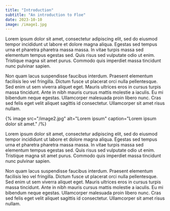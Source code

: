 ```yaml
---
title: "Introduction"
subtitle: "An introduction to Floe"
date: 2023-10-10
image: /image1.jpg
---
```


Lorem ipsum dolor sit amet, consectetur adipiscing elit, sed do eiusmod tempor incididunt ut labore et dolore magna aliqua. Egestas sed tempus urna et pharetra pharetra massa massa. In vitae turpis massa sed elementum tempus egestas sed. Quis risus sed vulputate odio ut enim. Tristique magna sit amet purus. Commodo quis imperdiet massa tincidunt nunc pulvinar sapien.

Non quam lacus suspendisse faucibus interdum. Praesent elementum facilisis leo vel fringilla. Dictum fusce ut placerat orci nulla pellentesque. Sed enim ut sem viverra aliquet eget. Mauris ultrices eros in cursus turpis massa tincidunt. Ante in nibh mauris cursus mattis molestie a iaculis. Eu mi bibendum neque egestas. Ullamcorper malesuada proin libero nunc. Cras sed felis eget velit aliquet sagittis id consectetur. Ullamcorper sit amet risus nullam.

{% image src="/image2.jpg" alt="Lorem ipsum" caption="Lorem ipsum dolor sit amet." /%}

Lorem ipsum dolor sit amet, consectetur adipiscing elit, sed do eiusmod tempor incididunt ut labore et dolore magna aliqua. Egestas sed tempus urna et pharetra pharetra massa massa. In vitae turpis massa sed elementum tempus egestas sed. Quis risus sed vulputate odio ut enim. Tristique magna sit amet purus. Commodo quis imperdiet massa tincidunt nunc pulvinar sapien.

Non quam lacus suspendisse faucibus interdum. Praesent elementum facilisis leo vel fringilla. Dictum fusce ut placerat orci nulla pellentesque. Sed enim ut sem viverra aliquet eget. Mauris ultrices eros in cursus turpis massa tincidunt. Ante in nibh mauris cursus mattis molestie a iaculis. Eu mi bibendum neque egestas. Ullamcorper malesuada proin libero nunc. Cras sed felis eget velit aliquet sagittis id consectetur. Ullamcorper sit amet risus nullam.

